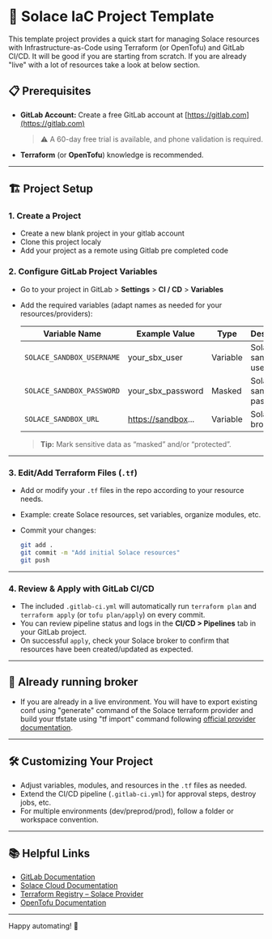 # 🚀 Solace IaC Project Template

This template project provides a quick start for managing Solace resources with Infrastructure-as-Code using Terraform (or OpenTofu) and GitLab CI/CD. It will be good if you are starting from scratch. If you are already "live" with a lot of resources take a look at below section.

## 📋 Prerequisites

* **GitLab Account:**
  Create a free GitLab account at [https://gitlab.com](https://gitlab.com)

  > ⚠️ A 60-day free trial is available, and phone validation is required.

* **Terraform** (or **OpenTofu**) knowledge is recommended.

---

## 🏗️ Project Setup

### 1. **Create a Project**

* Create a new blank project in your gitlab account
* Clone this project localy
* Add your project as a remote using Gitlab pre completed code

### 2. **Configure GitLab Project Variables**

* Go to your project in GitLab > **Settings** > **CI / CD** > **Variables**
* Add the required variables (adapt names as needed for your resources/providers):

  | Variable Name             | Example Value                         | Type     | Description              |
  | ------------------------- | ------------------------------------- | -------- | ------------------------ |
  | `SOLACE_SANDBOX_USERNAME` | your\_sbx\_user                       | Variable | Solace sandbox username  |
  | `SOLACE_SANDBOX_PASSWORD` | your\_sbx\_password                   | Masked   | Solace sandbox password  |
  | `SOLACE_SANDBOX_URL`      | [https://sandbox](https://sandbox)... | Variable | Solace broker URL        |

  > **Tip:** Mark sensitive data as “masked” and/or “protected”.

---

### 3. **Edit/Add Terraform Files (`.tf`)**

* Add or modify your `.tf` files in the repo according to your resource needs.
* Example: create Solace resources, set variables, organize modules, etc.
* Commit your changes:

  ```bash
  git add .
  git commit -m "Add initial Solace resources"
  git push
  ```

---

### 4. **Review & Apply with GitLab CI/CD**

* The included `.gitlab-ci.yml` will automatically run `terraform plan` and `terraform apply` (or `tofu plan/apply`) on every commit.
* You can review pipeline status and logs in the **CI/CD > Pipelines** tab in your GitLab project.
* On successful `apply`, check your Solace broker to confirm that resources have been created/updated as expected.


---

## 🏨 Already running broker

* If you are already in a live environment. You will have to export existing conf using "generate" command of the Solace terraform provider and build your tfstate using "tf import" command following [official provider documentation](https://registry.terraform.io/providers/SolaceProducts/solacebroker/latest/docs/guides/provider#importing-resources).

---

## 🛠️ Customizing Your Project

* Adjust variables, modules, and resources in the `.tf` files as needed.
* Extend the CI/CD pipeline (`.gitlab-ci.yml`) for approval steps, destroy jobs, etc.
* For multiple environments (dev/preprod/prod), follow a folder or workspace convention.

---

## 📚 Helpful Links

* [GitLab Documentation](https://docs.gitlab.com/)
* [Solace Cloud Documentation](https://docs.solace.com/)
* [Terraform Registry – Solace Provider](https://registry.terraform.io/providers/SolaceProducts/solacebroker/latest)
* [OpenTofu Documentation](https://opentofu.org/)

---

Happy automating! 🚀
